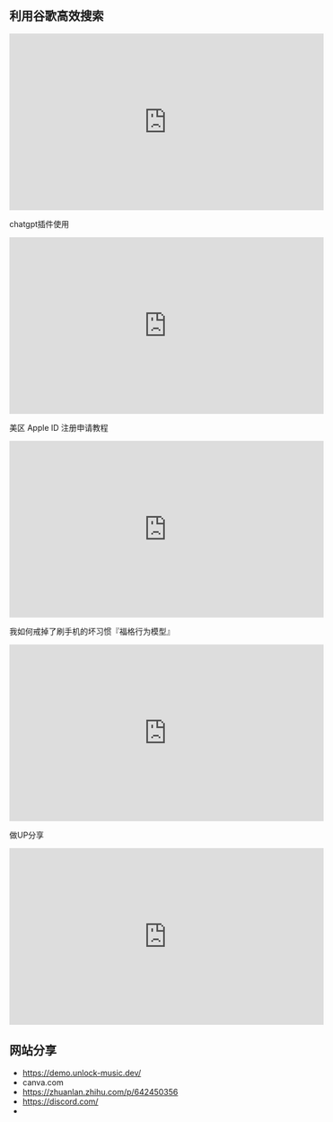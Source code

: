 
## **利用谷歌高效搜索**

<iframe width="560" height="315" src="https://www.youtube.com/embed/tiN6T1LewmQ?si=j3c6i9YGteo0LNel" title="YouTube video player" frameborder="0" allow="accelerometer; autoplay; clipboard-write; encrypted-media; gyroscope; picture-in-picture; web-share" allowfullscreen></iframe>

chatgpt插件使用

<iframe width="560" height="315" src="https://www.youtube.com/embed/-TCD_W2prSw?si=IKF6zzUn8D-dSlqY" title="YouTube video player" frameborder="0" allow="accelerometer; autoplay; clipboard-write; encrypted-media; gyroscope; picture-in-picture; web-share" allowfullscreen></iframe>

美区 Apple ID 注册申请教程

<iframe width="560" height="315" src="https://www.youtube.com/embed/Y51VMx4NOfk?si=qy3CfZm0OeX4yImR" title="YouTube video player" frameborder="0" allow="accelerometer; autoplay; clipboard-write; encrypted-media; gyroscope; picture-in-picture; web-share" allowfullscreen></iframe>

我如何戒掉了刷手机的坏习惯『福格行为模型』

<iframe width="560" height="315" src="https://www.youtube.com/embed/6vYItFwQObs?si=dEyb3oya8xB3LLJt" title="YouTube video player" frameborder="0" allow="accelerometer; autoplay; clipboard-write; encrypted-media; gyroscope; picture-in-picture; web-share" allowfullscreen></iframe>


做UP分享
<iframe width="560" height="315" src="https://www.youtube.com/embed/8ZG8F55zFV0?si=tmBq0To9duPV9Y9Q" title="YouTube video player" frameborder="0" allow="accelerometer; autoplay; clipboard-write; encrypted-media; gyroscope; picture-in-picture; web-share" allowfullscreen></iframe>

## 网站分享

- https://demo.unlock-music.dev/
- canva.com
- https://zhuanlan.zhihu.com/p/642450356
- https://discord.com/
- 